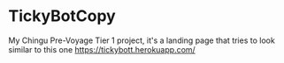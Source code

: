 # TickyBotCopy
My Chingu Pre-Voyage Tier 1 project, it's a landing page that tries to look similar to this one https://tickybott.herokuapp.com/
